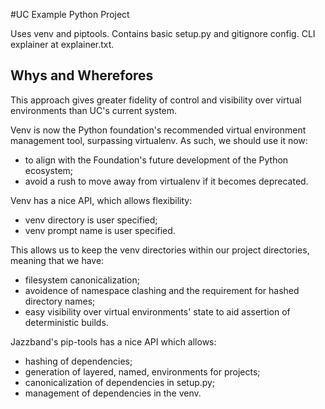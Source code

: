 #UC Example Python Project

Uses venv and piptools. Contains basic setup.py and gitignore config. CLI explainer at
explainer.txt.

## Whys and Wherefores
This approach gives greater fidelity of control and visibility over virtual
environments than UC's current system.

Venv is now the Python foundation's recommended virtual environment management
tool, surpassing virtualenv. As such, we should use it now:
- to align with the Foundation's future development of the Python ecosystem;
- avoid a rush to move away from virtualenv if it becomes deprecated.

Venv has a nice API, which allows flexibility:
- venv directory is user specified; 
- venv prompt name is user specified.

This allows us to keep the venv directories within our project directories,
meaning that we have:
- filesystem canonicalization;
- avoidence of namespace clashing and the requirement for hashed directory
  names;
- easy visibility over virtual environments' state to aid assertion of
  deterministic builds.

Jazzband's pip-tools has a nice API which allows:
- hashing of dependencies;
- generation of layered, named, environments for projects;
- canonicalization of dependencies in setup.py;
- management of dependencies in the venv.


